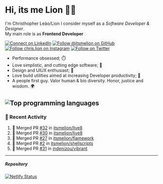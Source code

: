 # Hi, its me Lion 👋🦁

I'm Christhopher Leão/Lion
I consider myself as a _Software Developer & Designer_.<br/>My main role is as <b>Frontend Developer</b>
<br />

[![Connect on LinkedIn](https://img.shields.io/badge/--linkedin?label=LinkedIn&logo=LinkedIn&style=social)](https://www.linkedin.com/in/chrislion)
[![Follow @itsmelion on GitHub](https://img.shields.io/github/followers/itsmelion?label=follow%20%40itsmeLion&style=social)](https://github.com/itsmelion)
[![Follow chris.lion on Instagram](https://img.shields.io/badge/--instagram?label=@chris.lion&logo=Instagram&style=social)](https://instagram.com/chris.lion)
[![Follow on Twitter](https://img.shields.io/badge/--twitter?label=@ChrisLion_me&logo=Twitter&style=social)](https://twitter.com/chrislion_me)

- Performance obsessed; ⏱️
- Love simplistic, and cutting edge software; 📆
- Design and UIUX enthusiast; 🎨
- Love build utilities aimed at increasing Developer productivity; 🧰
- A people first guy. Valor human & bio diversity. Honor, justice and wisdom. 🌍

![Top programming languages](https://github-readme-stats.vercel.app/api/top-langs/?username=itsmelion&hide=php)
---
### 📰 Recent Activity

<!--START_SECTION:activity-->
1. 🎉 Merged PR [#32](https://github.com//itsmelion/live8/pull/32) in [itsmelion/live8](https://github.com//itsmelion/live8)
2. 🎉 Merged PR [#30](https://github.com//itsmelion/live8/pull/30) in [itsmelion/live8](https://github.com//itsmelion/live8)
3. 🎉 Merged PR [#27](https://github.com//itsmelion/flamework/pull/27) in [itsmelion/flamework](https://github.com//itsmelion/flamework)
4. 🎉 Merged PR [#2](https://github.com//itsmelion/shellscripts/pull/2) in [itsmelion/shellscripts](https://github.com//itsmelion/shellscripts)
5. 🎉 Merged PR [#31](https://github.com//indenizou/vibrant/pull/31) in [indenizou/vibrant](https://github.com//indenizou/vibrant)
<!--END_SECTION:activity-->

___

##### Repository
[![Netlify Status](https://api.netlify.com/api/v1/badges/9e2e6136-1ab9-42fc-8d4e-188512d5d841/deploy-status)](https://app.netlify.com/sites/lion-portfolio/deploys)
